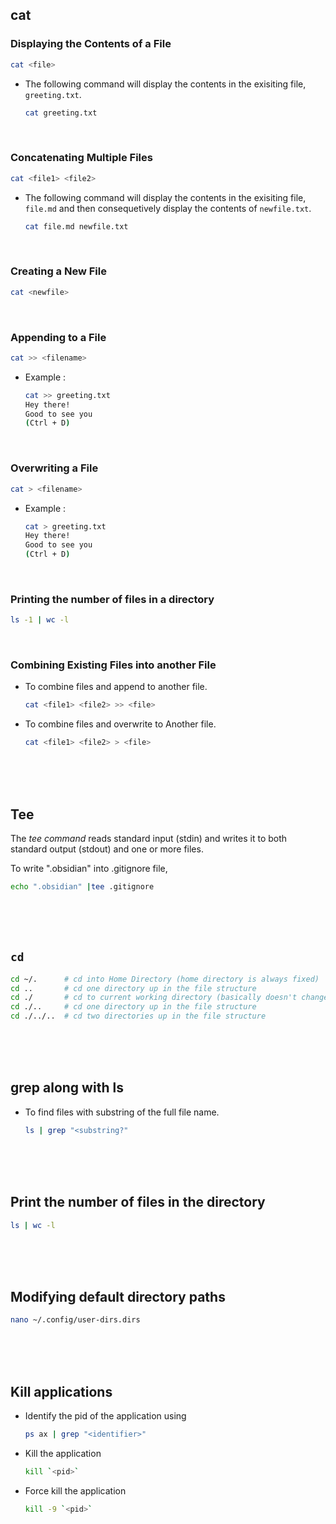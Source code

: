 ## cat

### Displaying the Contents of a File

```bash
cat <file>
```

- The following command will display the contents in the exisiting file, `greeting.txt`.

  ```bash
  cat greeting.txt
  ```

<br>

### Concatenating Multiple Files

```bash
cat <file1> <file2>
```

- The following command will display the contents in the exisiting file, `file.md` and then consequetively display the contents of `newfile.txt`.

  ```bash
  cat file.md newfile.txt
  ```

<br>

### Creating a New File

```bash
cat <newfile>
```

<br>

### Appending to a File

```bash
cat >> <filename>
```

- Example :

  ```bash
  cat >> greeting.txt
  Hey there!
  Good to see you
  (Ctrl + D)
  ```

<br>

### Overwriting a File

```bash
cat > <filename>
```

- Example :

  ```bash
  cat > greeting.txt
  Hey there!
  Good to see you
  (Ctrl + D)
  ```

<br>

### Printing the number of files in a directory

```bash
ls -1 | wc -l
```

<br>

### Combining Existing Files into another File

- To combine files and append to another file.

  ```bash
  cat <file1> <file2> >> <file>
  ```

- To combine files and overwrite to Another file.

  ```bash
  cat <file1> <file2> > <file>
  ```

<br>
<br>
<br>

## Tee

The *tee command* reads standard input (stdin) and writes it to both standard output (stdout) and one or more files.

To write ".obsidian" into .gitignore file,

```bash
echo ".obsidian" |tee .gitignore
```

<br/>
<br/>
<br/>

## `cd `

```bash
cd ~/.      # cd into Home Directory (home directory is always fixed)
cd ..       # cd one directory up in the file structure
cd ./       # cd to current working directory (basically doesn't change directories)
cd ./..     # cd one directory up in the file structure
cd ./../..  # cd two directories up in the file structure
```

<br>
<br>
<br>

## grep along with ls

- To find files with substring of the full file name.

  ```bash
  ls | grep "<substring?"
  ```

<br>
<br>
<br>

## Print the number of files in the directory

```bash
ls | wc -l
```

<br>
<br>
<br>

## Modifying default directory paths

```bash
nano ~/.config/user-dirs.dirs
```

<br>
<br>
<br>

## Kill applications

- Identify the pid of the application using

  ```bash
  ps ax | grep "<identifier>"
  ```

- Kill the application

  ```bash
  kill `<pid>`
  ```

- Force kill the application

  ```bash
  kill -9 `<pid>`
  ```
